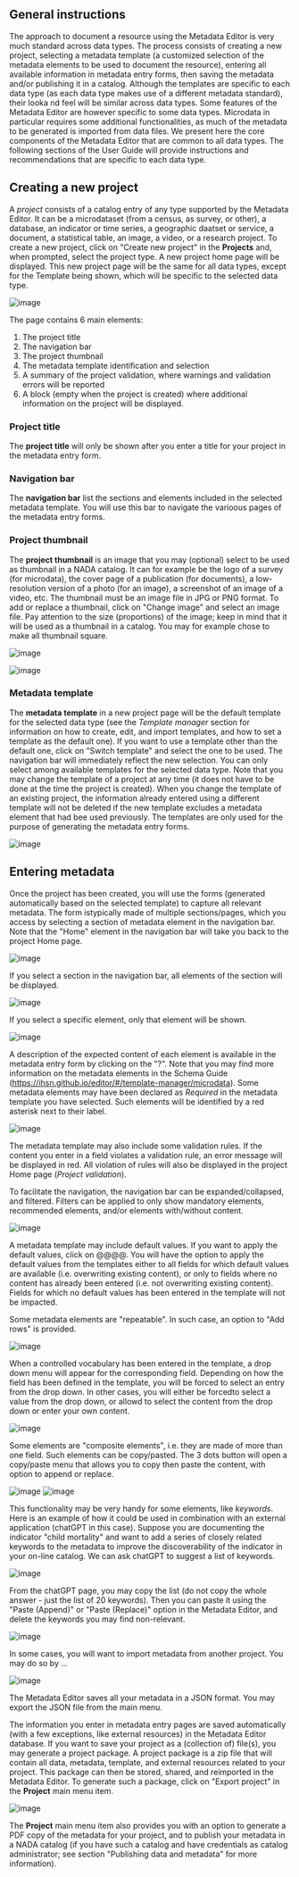 ## General instructions

The approach to document a resource using the Metadata Editor is very much standard across data types. The process consists of creating a new project, selecting a metadata template (a customized selection of the metadata elements to be used to document the resource), entering all available information in metadata entry forms, then saving the metadata and/or publishing it in a catalog. Although the templates are specific to each data type (as each data type makes use of a different metadata standard), their looka nd feel will be similar across data types. Some features of the Metadata Editor are however specific to some data types. Microdata in particular requires some additional functionalities, as much of the metadata to be generated is imported from data files. We present here the core components of the Metadata Editor that are common to all data types. The following sections of the User Guide will provide instructions and recommendations that are specific to each data type.

## Creating a new project

A *project* consists of a catalog entry of any type supported by the Metadata Editor. It can be a microdataset (from a census, as survey, or other), a database, an indicator or time series, a geographic daatset or service, a document, a statistical table, an image, a video, or a research project. To create a new project, click on "Create new project" in the **Projects** and, when prompted, select the project type. A new project home page will be displayed. This new project page will be the same for all data types, except for the Template being shown, which will be specific to the selected data type.  

![image](https://user-images.githubusercontent.com/35276300/234024941-e6221556-2cc6-493d-96f0-87a276dcca25.png)

The page contains 6 main elements:

1. The project title 
2. The navigation bar 
3. The project thumbnail
4. The metadata template identification and selection
5. A summary of the project validation, where warnings and validation errors will be reported
6. A block (empty when the project is created) where additional information on the project will be displayed.


### Project title

The **project title** will only be shown after you enter a title for your project in the metadata entry form.


### Navigation bar

The **navigation bar** list the sections and elements included in the selected metadata template. You will use this bar to navigate the varioous pages of the metadata entry forms.


### Project thumbnail

The **project thumbnail** is an image that you may (optional) select to be used as thumbnail in a NADA catalog. It can for example be the logo of a survey (for microdata), the cover page of a publication (for documents), a low-resolution version of a photo (for an image), a screenshot of an image of a video, etc. The thumbnail must be an image file in JPG or PNG format. To add or replace a thumbnail, click on "Change image" and select an image file. Pay attention to the size (proportions) of the image; keep in mind that it will be used as a thumbnail in a catalog. You may for example chose to make all thumbnail square. 

![image](https://user-images.githubusercontent.com/35276300/233796909-1d465b5d-2a63-4171-a35a-a42c595f2268.png)

![image](https://user-images.githubusercontent.com/35276300/233796889-bdcd8d1e-ff14-4d2a-be09-1ab5c99cd68d.png)


### Metadata template

The **metadata template** in a new project page will be the default template for the selected data type (see the *Template manager* section for information on how to create, edit, and import templates, and how to set a template as the default one). If you want to use a template other than the default one, click on "Switch template" and select the one to be used. The navigation bar will immediately reflect the new selection. You can only select among available templates for the selected data type. Note that you may change the template of a project at any time (it does not have to be done at the time the project is created). When you change the template of an existing project, the information already entered using a different template will not be deleted if the new template excludes a metadata element that had bee used previously. The templates are only used for the purpose of generating the metadata entry forms. 

![image](https://user-images.githubusercontent.com/35276300/214939822-f513121c-b659-45d1-bb7b-45a0243d471b.png)


## Entering metadata

Once the project has been created, you will use the forms (generated automatically based on the selected template) to capture all relevant metadata. The form istypically  made of multiple sections/pages, which you access by selecting a section of metadata element in the navigation bar. Note that the "Home" element in the navigation bar will take you back to the project Home page.

![image](https://user-images.githubusercontent.com/35276300/234029126-d0fadae0-5aab-480a-b1af-6c2ee700f71b.png)

If you select a section in the navigation bar, all elements of the section will be displayed.

![image](https://user-images.githubusercontent.com/35276300/234029729-fbfe43f3-1f38-40af-89f3-d0b8892b51d9.png)

If you select a specific element, only that element will be shown.

![image](https://user-images.githubusercontent.com/35276300/234029935-e93809d5-2f8e-4171-b887-c94c9950c4d5.png)

A description of the expected content of each element is available in the metadata entry form by clicking on the "?". Note that you may find more information on the metadata elements in the Schema Guide (https://ihsn.github.io/editor/#/template-manager/microdata). Some metadata elements may have been declared as *Required* in the metadata template you have selected. Such elements will be identified by a red asterisk next to their label.

![image](https://user-images.githubusercontent.com/35276300/234031109-3112da09-4dff-46ce-bb14-8c9d4a566d0f.png)
 
The metadata template may also include some validation rules. If the content you enter in a field violates a validation rule, an error message will be displayed in red. All violation of rules will also be displayed in the project Home page (*Project validation*). 

To facilitate the navigation, the navigation bar can be expanded/collapsed, and filtered. Filters can be applied to only show mandatory elements, recommended elements, and/or elements with/without content.  

![image](https://user-images.githubusercontent.com/35276300/234031438-da04ec28-80dc-40bf-b3c9-4a549a5fb702.png)

A metadata template may include default values. If you want to apply the default values, click on @@@@. You will have the option to apply the default values from the templates either to all fields for which default values are available (i.e. overwriting existing content), or only to fields where no content has already been entered (i.e. not overwriting existing content). Fields for which no default values has been entered in the template will not be impacted. 

Some metadata elements are "repeatable". In such case, an option to "Add rows" is provided.

![image](https://user-images.githubusercontent.com/35276300/214942382-a69a9dab-2410-4493-8b1e-8d2469b14868.png)

When a controlled vocabulary has been entered in the template, a drop down menu will appear for the corresponding field. Depending on how the field has been defined in the template, you will be forced to select an entry from the drop down. In other cases, you will either be forcedto select a value from the drop down, or allowd to select the content from the drop down or enter your own content. 

![image](https://user-images.githubusercontent.com/35276300/214942534-d47df5a3-93f0-4d61-b956-46bbc89f0632.png)

Some elements are "composite elements", i.e. they are made of more than one field. Such elements can be copy/pasted. The 3 dots button will open a copy/paste menu that allows you to copy then paste the content, with option to append or replace.

![image](https://user-images.githubusercontent.com/35276300/234033852-ee6537f4-0c2a-4099-ad43-b86dbe79fe85.png)
![image](https://user-images.githubusercontent.com/35276300/234034226-6e71146e-8bab-4136-8bd4-ec5d9c401352.png)

This functionality may be very handy for some elements, like *keywords*. Here is an example of how it could be used in combination with an external application (chatGPT in this case). Suppose you are documenting the indicator "child mortality" and want to add a series of closely related keywords to the metadata to improve the discoverability of the indicator in your on-line catalog. We can ask chatGPT to suggest a list of keywords.  

![image](https://user-images.githubusercontent.com/35276300/234036928-53450137-f83a-4699-b9be-9f3e2f1f43d8.png)

From the chatGPT page, you may copy the list (do not copy the whole answer - just the list of 20 keywords). Then you can paste it using the "Paste (Append)" or "Paste (Replace)" option in the Metadata Editor, and delete the keywords you may find non-relevant.

![image](https://user-images.githubusercontent.com/35276300/234038095-07977207-4c6d-4083-b4b4-e811c8b998d1.png)


In some cases, you will want to import metadata from another project. You may do so by ...

![image](https://user-images.githubusercontent.com/35276300/234041042-299c7717-488f-4fc7-9661-7c5d9f993a9e.png)

The Metadata Editor saves all your metadata in a JSON format. You may export the JSON file from the main menu.


The information you enter in metadata entry pages are saved automatically (with a few exceptions, like external resources) in the Metadata Editor database. If you want to save your project as a (collection of) file(s), you may generate a project package. A project package is a zip file that will contain all data, metadata, template, and external resources related to your project. This package can then be stored, shared, and reimported in the Metadata Editor. To generate such a package, click on "Export project" in the **Project** main menu item.

![image](https://user-images.githubusercontent.com/35276300/234041377-0705c7a0-e5ca-45f8-9e3e-dadc5ba0a5dd.png)

The **Project** main menu item also provides you with an option to generate a PDF copy of the metadata for your project, and to publish your metadata in a NADA catalog (if you have such a catalog and have credentials as catalog administrator; see section "Publishing data and metadata" for more information).

